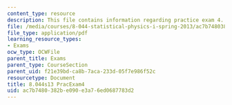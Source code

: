 ```yaml
---
content_type: resource
description: This file contains information regarding practice exam 4.
file: /media/courses/8-044-statistical-physics-i-spring-2013/ac7b7480382be090e3a76ed0687783d2_MIT8_044S14_practexam4_03.pdf
file_type: application/pdf
learning_resource_types:
- Exams
ocw_type: OCWFile
parent_title: Exams
parent_type: CourseSection
parent_uid: f21e39bd-ca8b-7aca-233d-05f7e986f52c
resourcetype: Document
title: 8.044s13 PracExam4
uid: ac7b7480-382b-e090-e3a7-6ed0687783d2
---
```

